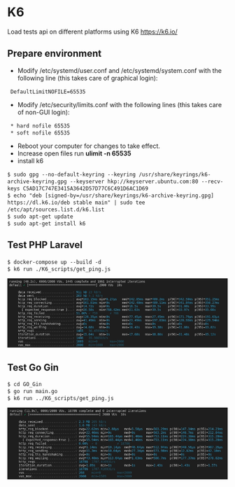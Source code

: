 # K6

Load tests api on different platforms using K6
https://k6.io/

## Prepare environment

- Modify /etc/systemd/user.conf and /etc/systemd/system.conf with the following line (this takes care of graphical login):

```
 DefaultLimitNOFILE=65535
```

- Modify /etc/security/limits.conf with the following lines (this takes care of non-GUI login):

```
 * hard nofile 65535
 * soft nofile 65535
```

- Reboot your computer for changes to take effect.
- Increase open files run **ulimit -n 65535**
- install k6

```properties
$ sudo gpg --no-default-keyring --keyring /usr/share/keyrings/k6-archive-keyring.gpg --keyserver hkp://keyserver.ubuntu.com:80 --recv-keys C5AD17C747E3415A3642D57D77C6C491D6AC1D69
$ echo "deb [signed-by=/usr/share/keyrings/k6-archive-keyring.gpg] https://dl.k6.io/deb stable main" | sudo tee /etc/apt/sources.list.d/k6.list
$ sudo apt-get update
$ sudo apt-get install k6
```

## Test PHP Laravel

```properties
$ docker-compose up --build -d
$ k6 run ./K6_scripts/get_ping.js
```

![Laravel](./images/Laravel.jpeg)

## Test Go Gin

```properties
$ cd GO_Gin
$ go run main.go
$ k6 run ../K6_scripts/get_ping.js
```

![Gin](./images/Gin.jpeg)
